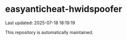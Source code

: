# easyanticheat-hwidspoofer

Last updated: 2025-07-18 18:19:19

This repository is automatically maintained.

